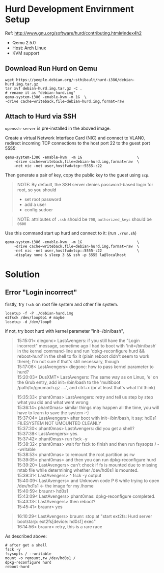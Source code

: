 Hurd Development Envirnment Setup
=================================

Ref: http://www.gnu.org/software/hurd/contributing.html#index4h2

- Qemu 2.5.0
- Host: Arch Linux
- KVM support

## Download Run Hurd on Qemu

    wget https://people.debian.org/~sthibault/hurd-i386/debian-hurd.img.tar.gz
    tar xvf debian-hurd.img.tar.gz -C .
    # rename it as "debian-hurd.img"
    qemu-system-i386 -enable-kvm -m 1G  \
    -drive cache=writeback,file=debian-hurd.img,format=raw

## Attach to Hurd via SSH

`openssh-server` is pre-installed in the aboved image.

Create a virtual Network Interface Card (NIC) and connect to VLAN0,
redirect incoming TCP connections to the host port 22 to the guest port 5555:

    qemu-system-i386 -enable-kvm  -m 1G                         \
        -drive cache=writeback,file=debian-hurd.img,format=raw  \
        -net nic -net user,hostfwd=tcp::5555-:22

Then generate a pair of key, copy the public key to the guest using `scp`.

> NOTE: By default, the SSH server denies password-based login for root, so you should
>
> - set root password
> - add a user
> - config sudoer

> NOTE: attributes of `.ssh` should be `700`, `authorized_keys` should be `0600`

Use this command start up hurd and connect to it: (run `./run.sh`)

    qemu-system-i386 -enable-kvm  -m 1G                         \
        -drive cache=writeback,file=debian-hurd.img,format=raw  \
        -net nic -net user,hostfwd=tcp::5555-:22                \
        -display none & sleep 3 && ssh -p 5555 la@localhost

# Solution

## Error "Login incorrect"

firstly, try `fsck` on root file system and other file system.

    losetup -f -P ./debian-hurd.img
    e2fsck /dev/loop0p1 # maybe
    losetup -d /dev/loop0

if not, try boot hurd with kernel parameter "init=/bin/bash",

> 15:15:01< diegonc> LastAvengers: if you still have the "Login incorrect" message, sometime ago I had to boot with 'init=/bin/bash' in the kernel command-line and run 'dpkg-reconfigure hurd && reboot-hurd' in the shell to fix it (plain reboot didn't seem to work there); I'm not sure if that's still necessary, though  
> 15:17:06< LastAvengers> diegonc: how to pass kernel parameter to hurd?  
> 15:20:03< DusXMT> LastAvengers: The same way as on Linux, 'e' on the Grub entry, add init=/bin/bash to the 'multiboot /path/to/gnumach.gz ....', and ctrl+x (or at least that's what I'd think)

> 15:35:33< phant0mas> LastAvengers: retry and tell us step by step what you did and what went wrong  
> 15:36:14< phant0mas> similar things may happen all the time, you will have to learn to save the system :-)  
> 15:37:04< LastAvengers> after boot with init=/bin/bash, it say: hd0s1 FILESYSTEM NOT UMOUNTED CLEANLY  
> 15:37:30< phant0mas> LastAvengers:  did you get a shell?  
> 15:37:38< LastAvengers> yes.  
> 15:37:42< phant0mas> run fsck -y  
> 15:38:32< phant0mas> wait for fsck to finish and then run  fsysopts / --writable  
> 15:38:53< phant0mas> to remount the root partition as rw  
> 15:39:05< phant0mas> and then you can run dpkg-reconfigure hurd  
> 15:39:20< LastAvengers> can't check if fs is mounted due to missing mtab file while determining whether /dev/hd0s1 is mounted.  
> 15:39:31< LastAvengers> ^ fsck -y output  
> 15:40:09< LastAvengers> and Unknown code P 6 while trying to open /dev/hd1s1 <- the image for my /home  
> 15:40:59< braunr> hd0s1  
> 15:43:09< LastAvengers> phant0mas: dpkg-reconfigure completed.  
> 15:43:13< LastAvengers> then reboot?  
> 15:45:41< braunr> yes

> 16:10:29< LastAvengers> braunr: stop at "start ext2fs: Hurd server bootstarp: ext2fs[device: hd0s1] exec"  
> 16:14:56< braunr> retry, this is a rare race

As described above:

    # after get a shell
    fsck -y
    fsysopts / --writable
    mount -o remount,rw /dev/hd0s1 /
    dpkg-reconfigure hurd
    reboot-hurd
